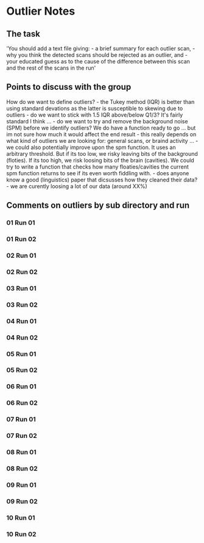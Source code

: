 # Outlier Notes

## The task
'You should add a text file giving:
        - a brief summary for each outlier scan, 
        - why you think the detected scans should be rejected as an outlier, and 
        - your educated guess as to the cause of the difference between this scan and the rest of the scans in the run'

## Points to discuss with the group
How do we want to define outliers? 
        - the Tukey method (IQR) is better than using standard devations as the latter is susceptible to skewing due to outliers
        - do we want to stick with 1.5 IQR above/below Q1/3? It's fairly standard I think ... 
        - do we want to try and remove the background noise (SPM) before we identify outliers? We do have a function ready to go ... but im not sure how much it would affect the end result
            - this really depends on what kind of outliers we are looking for: general scans, or braind activity ...
            - we could also potentially improve upon the spm function. It uses an arbitrary threshold. But if its too low, we risky leaving bits of the background (floties). If its too high, we risk loosing bits of the brain (cavities). We could try to write a function that checks how many floaties/cavities the current spm function returns to see if its even worth fiddling with. 
        - does anyone know a good (linguistics) paper that dicsusses how they cleaned their data?
        - we are curently loosing a lot of our data (around XX%)

## Comments on outliers by sub directory and run

### 01 Run 01

### 01 Run 02

### 02 Run 01

### 02 Run 02

### 03 Run 01

### 03 Run 02

### 04 Run 01

### 04 Run 02

### 05 Run 01

### 05 Run 02

### 06 Run 01

### 06 Run 02

### 07 Run 01

### 07 Run 02

### 08 Run 01

### 08 Run 02

### 09 Run 01

### 09 Run 02

### 10 Run 01

### 10 Run 02